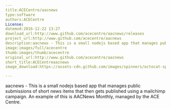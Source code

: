 ```yaml
---
title:ACECentre/aacnews
type:software
authors:ACECentre
License:
datemod:2016-12-22 13:27
download_url:http://www.github.com/acecentre/aacnews/releases
project_url:http://www.github.com/acecentre/aacnews
description:aacnews - This is a small nodejs based app that manages public submissions of short news items that then gets published using a mailchimp campaign. An example of this is AACNews Monthly, managed by the ACE Centre.
image:images/full/acecentre
thumb:images/thumb/acecentre
original_url:http://www.github.com/acecentre/aacnews
short_title:ACECentreaacnews
image_download:https://assets-cdn.github.com/images/spinners/octocat-spinner-32-EAF2F5.gif

---
```

aacnews - This is a small nodejs based app that manages public submissions of short news items that then gets published using a mailchimp campaign. An example of this is AACNews Monthly, managed by the ACE Centre.